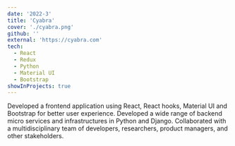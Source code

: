 ```yaml
---
date: '2022-3'
title: 'Cyabra'
cover: './cyabra.png'
github: ''
external: 'https://cyabra.com'
tech:
  - React
  - Redux
  - Python
  - Material UI
  - Bootstrap
showInProjects: true
---
```


Developed a frontend application using React, React hooks, Material UI and Bootstrap for better user experience.
Developed a wide range of backend micro services and infrastructures in Python and Django.
Collaborated with a multidisciplinary team of developers, researchers, product managers, and other stakeholders.
